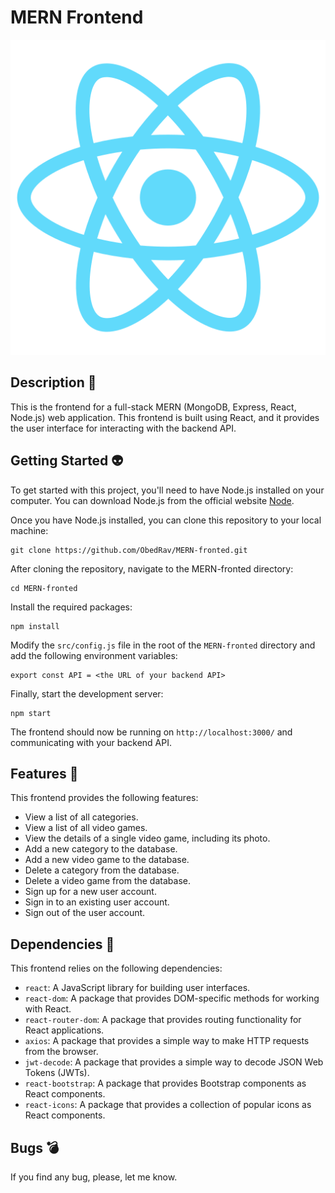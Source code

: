 # MERN Frontend

<div align="center">
  <img src="./public/logo512.png">
</div>

## Description :ghost:
This is the frontend for a full-stack MERN (MongoDB, Express, React, Node.js) web application. This frontend is built using React, and it provides the user interface for interacting with the backend API.

## Getting Started :alien:
To get started with this project, you'll need to have Node.js installed on your computer. You can download Node.js from the official website [Node](https://nodejs.org/).

Once you have Node.js installed, you can clone this repository to your local machine:

```
git clone https://github.com/ObedRav/MERN-fronted.git
```

After cloning the repository, navigate to the MERN-fronted directory:

```
cd MERN-fronted
```

Install the required packages:

```
npm install
```

Modify the `src/config.js` file in the root of the `MERN-fronted` directory and add the following environment variables:

```
export const API = <the URL of your backend API>
```

Finally, start the development server:

```
npm start
```

The frontend should now be running on `http://localhost:3000/` and communicating with your backend API.

## Features :space_invader:
This frontend provides the following features:

* View a list of all categories.
* View a list of all video games.
* View the details of a single video game, including its photo.
* Add a new category to the database.
* Add a new video game to the database.
* Delete a category from the database.
* Delete a video game from the database.
* Sign up for a new user account.
* Sign in to an existing user account.
* Sign out of the user account.

## Dependencies :robot:
This frontend relies on the following dependencies:

* `react`: A JavaScript library for building user interfaces.
* `react-dom`: A package that provides DOM-specific methods for working with React.
* `react-router-dom`: A package that provides routing functionality for React applications.
* `axios`: A package that provides a simple way to make HTTP requests from the browser.
* `jwt-decode`: A package that provides a simple way to decode JSON Web Tokens (JWTs).
* `react-bootstrap`: A package that provides Bootstrap components as React components.
* `react-icons`: A package that provides a collection of popular icons as React components.


## Bugs :bomb:
If you find any bug, please, let me know.








